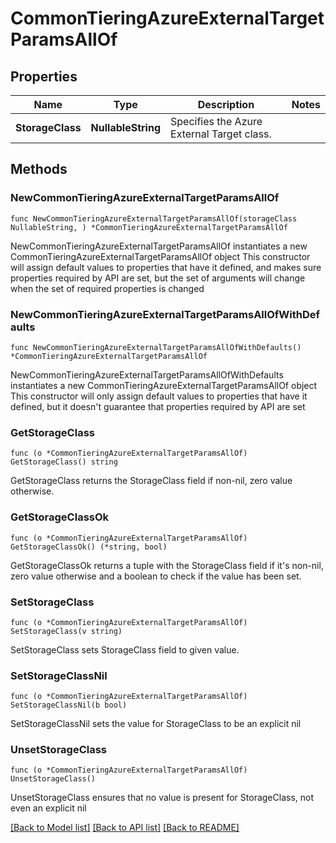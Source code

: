 # CommonTieringAzureExternalTargetParamsAllOf

## Properties

Name | Type | Description | Notes
------------ | ------------- | ------------- | -------------
**StorageClass** | **NullableString** | Specifies the Azure External Target class. | 

## Methods

### NewCommonTieringAzureExternalTargetParamsAllOf

`func NewCommonTieringAzureExternalTargetParamsAllOf(storageClass NullableString, ) *CommonTieringAzureExternalTargetParamsAllOf`

NewCommonTieringAzureExternalTargetParamsAllOf instantiates a new CommonTieringAzureExternalTargetParamsAllOf object
This constructor will assign default values to properties that have it defined,
and makes sure properties required by API are set, but the set of arguments
will change when the set of required properties is changed

### NewCommonTieringAzureExternalTargetParamsAllOfWithDefaults

`func NewCommonTieringAzureExternalTargetParamsAllOfWithDefaults() *CommonTieringAzureExternalTargetParamsAllOf`

NewCommonTieringAzureExternalTargetParamsAllOfWithDefaults instantiates a new CommonTieringAzureExternalTargetParamsAllOf object
This constructor will only assign default values to properties that have it defined,
but it doesn't guarantee that properties required by API are set

### GetStorageClass

`func (o *CommonTieringAzureExternalTargetParamsAllOf) GetStorageClass() string`

GetStorageClass returns the StorageClass field if non-nil, zero value otherwise.

### GetStorageClassOk

`func (o *CommonTieringAzureExternalTargetParamsAllOf) GetStorageClassOk() (*string, bool)`

GetStorageClassOk returns a tuple with the StorageClass field if it's non-nil, zero value otherwise
and a boolean to check if the value has been set.

### SetStorageClass

`func (o *CommonTieringAzureExternalTargetParamsAllOf) SetStorageClass(v string)`

SetStorageClass sets StorageClass field to given value.


### SetStorageClassNil

`func (o *CommonTieringAzureExternalTargetParamsAllOf) SetStorageClassNil(b bool)`

 SetStorageClassNil sets the value for StorageClass to be an explicit nil

### UnsetStorageClass
`func (o *CommonTieringAzureExternalTargetParamsAllOf) UnsetStorageClass()`

UnsetStorageClass ensures that no value is present for StorageClass, not even an explicit nil

[[Back to Model list]](../README.md#documentation-for-models) [[Back to API list]](../README.md#documentation-for-api-endpoints) [[Back to README]](../README.md)


